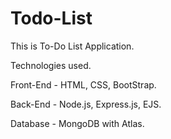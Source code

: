 # Todo-List

This is To-Do List Application.

Technologies used.

Front-End - HTML, CSS, BootStrap.


Back-End - Node.js, Express.js, EJS.


Database - MongoDB with Atlas.
